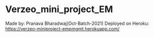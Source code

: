 # Verzeo_mini_project_EM
Made by: Pranava Bharadwaj(Oct-Batch-2021)
Deployed on Heroku: https://verzeo-miniproject-empmgmt.herokuapp.com/
